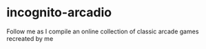 # incognito-arcadio
Follow me as I compile an online collection of classic arcade games recreated by me
